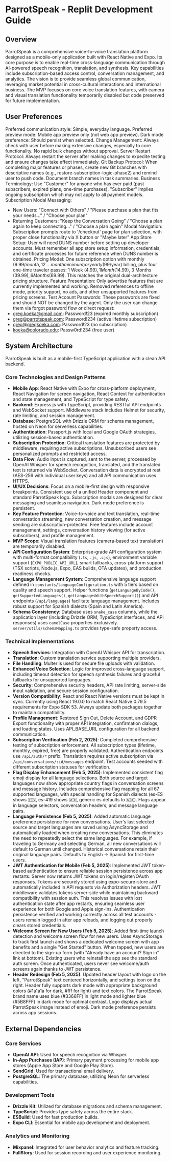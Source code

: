# ParrotSpeak - Replit Development Guide

## Overview

ParrotSpeak is a comprehensive voice-to-voice translation platform designed as a mobile-only application built with React Native and Expo. Its core purpose is to enable real-time cross-language communication through AI-powered speech recognition, translation, and synthesis. Key capabilities include subscription-based access control, conversation management, and analytics. The vision is to provide seamless global communication, leveraging market potential in cross-cultural interactions and international business. The MVP focuses on core voice translation features, with camera and visual translation functionality temporarily disabled but code preserved for future implementation.

## User Preferences

Preferred communication style: Simple, everyday language.
Preferred preview mode: Mobile app preview only (not web app preview).
Dark mode preference: Should persist when selected.
Change Management: Always check with user before making extensive changes, especially to core functionality. No rapid bulk changes without approval.
Server Restart Protocol: Always restart the server after making changes to expedite testing and ensure changes take effect immediately.
Git Backup Protocol: When completing major features or phases, create new Git branches with descriptive names (e.g., restore-subscription-logic-phase2) and remind user to push code. Document branch names in task summaries.
Business Terminology: Use "Customer" for anyone who has ever paid (past subscribers, expired plans, one-time purchases). "Subscriber" implies ongoing subscription which may not apply to all payment models.
Subscription Modal Messaging:
- New Users: "Connect with Others" / "Please purchase a plan that fits your needs..." / "Choose your plan"
- Returning Customers: "Keep the Conversation Going" / "Choose a plan again to keep connecting..." / "Choose a plan again"
Modal Navigation: Subscription prompts route to '/checkout' page for plan selection, with proper close functionality via X button or "Maybe later"
App Store Setup: User will need DUNS number before setting up developer accounts. Must remember all app store setup information, credentials, and certificate processes for future reference when DUNS number is obtained.
Pricing Model: One subscription option with monthly ($9.99/month, 12-month minimum) or yearly ($99/year) billing, plus four one-time traveler passes: 1 Week ($4.99), 1 Month ($14.99), 3 Months ($39.99), 6 Months ($69.99). This matches the original dual-architecture pricing structure.
Feature Presentation: Only advertise features that are currently implemented and working. Removed references to offline mode, priority support, no ads, and other unsupported features from pricing screens.
Test Account Passwords: These passwords are fixed and should NOT be changed by the agent. Only the user can change them via forgot password flow or direct request:
- greg.koeka@gmail.com: Password!23 (expired monthly subscription)
- greg@parrotspeak.com: Password!234 (active lifetime subscription)
- greg@gregkoeka.com: Password!23 (no subscription)
- koeka@colorado.edu: Passw0rd!234 (free user)

## System Architecture

ParrotSpeak is built as a mobile-first TypeScript application with a clean API backend.

### Core Technologies and Design Patterns
- **Mobile App**: React Native with Expo for cross-platform deployment, React Navigation for screen navigation, React Context for authentication and state management, and TypeScript for type safety.
- **Backend**: Express.js with TypeScript, providing RESTful API endpoints and WebSocket support. Middleware stack includes Helmet for security, rate limiting, and session management.
- **Database**: PostgreSQL with Drizzle ORM for schema management, hosted on Neon for serverless capabilities.
- **Authentication**: Passport.js with local and Google OAuth strategies, utilizing session-based authentication.
- **Subscription Protection**: Critical translation features are protected by middleware, requiring active subscriptions. Unsubscribed users see personalized prompts and restricted access.
- **Data Flow**: Audio input is captured, sent to the server, processed by OpenAI Whisper for speech recognition, translated, and the translated text is returned via WebSocket. Conversation data is encrypted at rest (AES-256 with individual user keys) and all API communication uses HTTPS.
- **UI/UX Decisions**: Focus on a mobile-first design with responsive breakpoints. Consistent use of a unified Header component and standard ParrotSpeak logo. Subscription modals are designed for clear messaging and seamless navigation. Dark mode preference is persistent.
- **Key Feature Protection**: Voice-to-voice and text translation, real-time conversation streaming, new conversation creation, and message sending are subscription-protected. Free features include account management, settings, conversation history viewing (for active subscribers), and profile management.
- **MVP Scope**: Visual translation features (camera-based text translation) are temporarily disabled.
- **API Configuration System**: Enterprise-grade API configuration system with multi-format compatibility (`.ts`, `.js`, `.cjs`), environment variable support (`EXPO_PUBLIC_API_URL`), smart fallbacks, cross-platform support (TSX scripts, Node.js, Expo, EAS builds, OTA updates), and production readiness checks.
- **Language Management System**: Comprehensive language support defined in `constants/languageConfiguration.ts` with 5 tiers based on quality and speech support. Helper functions (`getLanguageByCode()`, `getSupportedLanguages()`, `getLanguagesWithSpeechSupport()`) and API endpoints (`/api/languages`) facilitate language management. Includes robust support for Spanish dialects (Spain and Latin America).
- **Schema Consistency**: Database uses `snake_case` columns, while the application layer (including Drizzle ORM, TypeScript interfaces, and API responses) uses `camelCase` properties exclusively. `server/utils/schemaMapping.ts` provides type-safe property access.

### Technical Implementations
- **Speech Services**: Integration with OpenAI Whisper API for transcription.
- **Translation**: Custom translation service supporting multiple providers.
- **File Handling**: Multer is used for secure file uploads with validation.
- **Enhanced Voice Selection**: Logic for improved cross-language support, including timeout detection for speech synthesis failures and graceful fallbacks for unsupported languages.
- **Security**: Comprehensive security headers, API rate limiting, server-side input validation, and secure session configuration.
- **Version Compatibility**: React and React Native versions must be kept in sync. Currently using React 19.0.0 to match React Native 0.79.5 requirements for Expo SDK 53. Always update both packages together to maintain compatibility.
- **Profile Management**: Restored Sign Out, Delete Account, and GDPR Export functionality with proper API integration, confirmation dialogs, and loading states. Uses API_BASE_URL configuration for all backend communication.
- **Subscription Verification (Feb 2, 2025)**: Completed comprehensive testing of subscription enforcement. All subscription types (lifetime, monthly, expired, free) are properly validated. Authentication endpoints use `/api/auth/*` prefix. Translation requires active subscription via `/api/conversations/:id/messages` endpoint. Test accounts seeded with different subscription statuses for verification.
- **Flag Display Enhancement (Feb 5, 2025)**: Implemented consistent flag emoji display for all language selections. Both source and target languages now show appropriate country flags in conversation screens and message history. Includes comprehensive flag mapping for all 67 supported languages, with special handling for Spanish dialects (es-ES shows 🇪🇸, es-419 shows 🇲🇽, generic es defaults to 🇲🇽). Flags appear in language selectors, conversation headers, and message language pairs.
- **Language Persistence (Feb 5, 2025)**: Added automatic language preference persistence for new conversations. User's last selected source and target languages are saved using AsyncStorage and automatically loaded when creating new conversations. This eliminates the need to repeatedly select the same languages. For example, if traveling to Germany and selecting German, all new conversations will default to German until changed. Historical conversations retain their original language pairs. Defaults to English → Spanish for first-time users.
- **JWT Authentication for Mobile (Feb 5, 2025)**: Implemented JWT token-based authentication to ensure reliable session persistence across app restarts. Server now returns JWT tokens on login/register/OAuth responses. Tokens are securely stored using expo-secure-store and automatically included in API requests via Authorization headers. JWT middleware validates tokens server-side while maintaining backward compatibility with session auth. This resolves issues with lost authentication state after app restarts, ensuring seamless user experience for both Google and Apple sign-ins. Authentication persistence verified and working correctly across all test accounts - users remain logged in after app reloads, and logging out properly clears stored credentials.
- **Welcome Screen for New Users (Feb 5, 2025)**: Added first-time launch detection and welcome screen flow for new users. Uses AsyncStorage to track first launch and shows a dedicated welcome screen with app benefits and a single "Get Started" button. When tapped, new users are directed to the sign-up form (with "Already have an account? Sign in" link at bottom). Existing users who reinstall the app see the standard auth screen. Once authenticated, users never see welcome/auth screens again thanks to JWT persistence.
- **Header Redesign (Feb 5, 2025)**: Updated header layout with logo on the left, "ParrotSpeak" text centered horizontally, and settings icon on the right. Header fully supports dark mode with appropriate background colors (#1a1a1a for dark, #fff for light) and text colors. The ParrotSpeak brand name uses blue (#3366FF) in light mode and lighter blue (#5B8FFF) in dark mode for optimal contrast. Logo displays actual ParrotSpeak image instead of emoji. Dark mode preference persists across app sessions.

## External Dependencies

### Core Services
- **OpenAI API**: Used for speech recognition via Whisper.
- **In-App Purchases (IAP)**: Primary payment processing for mobile app stores (Apple App Store and Google Play Store).
- **SendGrid**: Used for transactional email delivery.
- **PostgreSQL**: The primary database, utilizing Neon for serverless capabilities.

### Development Tools
- **Drizzle Kit**: Utilized for database migrations and schema management.
- **TypeScript**: Provides type safety across the entire stack.
- **ESBuild**: Used for fast production builds.
- **Expo CLI**: Essential for mobile app development and deployment.

### Analytics and Monitoring
- **Mixpanel**: Integrated for user behavior analytics and feature tracking.
- **FullStory**: Used for session recording and user experience monitoring.